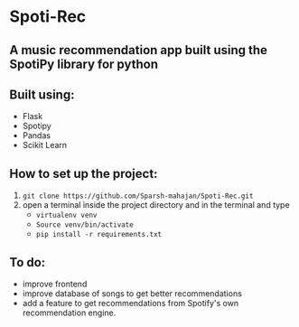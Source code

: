 # Spoti-Rec
## A music recommendation app built using the SpotiPy library for python

## Built using:
- Flask
- Spotipy
- Pandas
- Scikit Learn
    
## How to set up the project:
1. ```git clone https://github.com/Sparsh-mahajan/Spoti-Rec.git```
2. open a terminal inside the project directory and in the terminal and type
   - ```virtualenv venv```
   - ```Source venv/bin/activate```
   - ```pip install -r requirements.txt```

## To do:
- improve frontend
- improve database of songs to get better recommendations
- add a feature to get recommendations from Spotify's own recommendation engine.